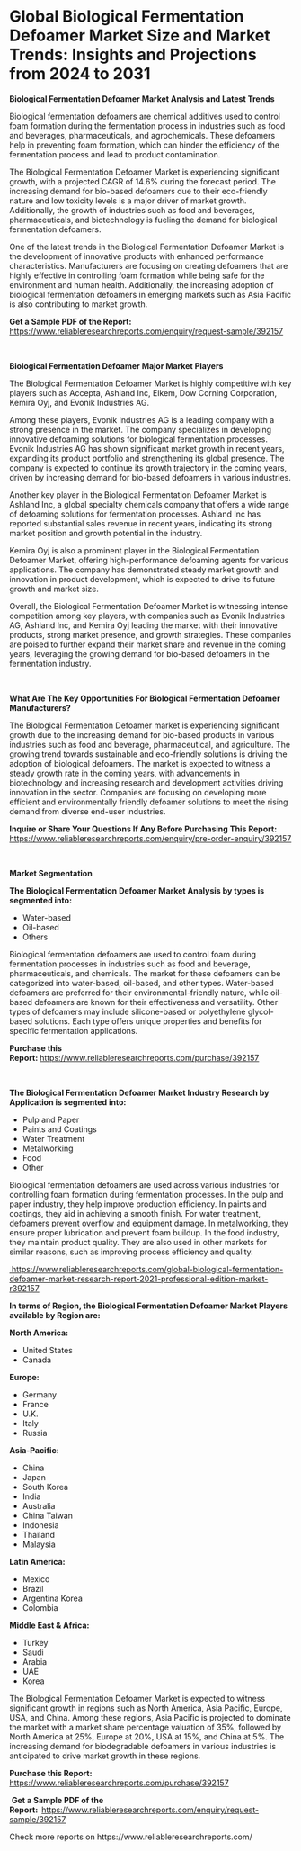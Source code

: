 <p><h1>Global Biological Fermentation Defoamer Market Size and Market Trends: Insights and Projections from 2024 to 2031</h1></p><p><strong>Biological Fermentation Defoamer Market Analysis and Latest Trends</strong></p>
<p><p>Biological fermentation defoamers are chemical additives used to control foam formation during the fermentation process in industries such as food and beverages, pharmaceuticals, and agrochemicals. These defoamers help in preventing foam formation, which can hinder the efficiency of the fermentation process and lead to product contamination.</p><p>The Biological Fermentation Defoamer Market is experiencing significant growth, with a projected CAGR of 14.6% during the forecast period. The increasing demand for bio-based defoamers due to their eco-friendly nature and low toxicity levels is a major driver of market growth. Additionally, the growth of industries such as food and beverages, pharmaceuticals, and biotechnology is fueling the demand for biological fermentation defoamers.</p><p>One of the latest trends in the Biological Fermentation Defoamer Market is the development of innovative products with enhanced performance characteristics. Manufacturers are focusing on creating defoamers that are highly effective in controlling foam formation while being safe for the environment and human health. Additionally, the increasing adoption of biological fermentation defoamers in emerging markets such as Asia Pacific is also contributing to market growth.</p></p>
<p><strong>Get a Sample PDF of the Report:&nbsp;</strong> <a href="https://www.reliableresearchreports.com/enquiry/request-sample/392157">https://www.reliableresearchreports.com/enquiry/request-sample/392157</a></p>
<p>&nbsp;</p>
<p><strong>Biological Fermentation Defoamer Major Market Players</strong></p>
<p><p>The Biological Fermentation Defoamer Market is highly competitive with key players such as Accepta, Ashland Inc, Elkem, Dow Corning Corporation, Kemira Oyj, and Evonik Industries AG.</p><p>Among these players, Evonik Industries AG is a leading company with a strong presence in the market. The company specializes in developing innovative defoaming solutions for biological fermentation processes. Evonik Industries AG has shown significant market growth in recent years, expanding its product portfolio and strengthening its global presence. The company is expected to continue its growth trajectory in the coming years, driven by increasing demand for bio-based defoamers in various industries.</p><p>Another key player in the Biological Fermentation Defoamer Market is Ashland Inc, a global specialty chemicals company that offers a wide range of defoaming solutions for fermentation processes. Ashland Inc has reported substantial sales revenue in recent years, indicating its strong market position and growth potential in the industry.</p><p>Kemira Oyj is also a prominent player in the Biological Fermentation Defoamer Market, offering high-performance defoaming agents for various applications. The company has demonstrated steady market growth and innovation in product development, which is expected to drive its future growth and market size.</p><p>Overall, the Biological Fermentation Defoamer Market is witnessing intense competition among key players, with companies such as Evonik Industries AG, Ashland Inc, and Kemira Oyj leading the market with their innovative products, strong market presence, and growth strategies. These companies are poised to further expand their market share and revenue in the coming years, leveraging the growing demand for bio-based defoamers in the fermentation industry.</p></p>
<p>&nbsp;</p>
<p><strong>What Are The Key Opportunities For Biological Fermentation Defoamer Manufacturers?</strong></p>
<p><p>The Biological Fermentation Defoamer market is experiencing significant growth due to the increasing demand for bio-based products in various industries such as food and beverage, pharmaceutical, and agriculture. The growing trend towards sustainable and eco-friendly solutions is driving the adoption of biological defoamers. The market is expected to witness a steady growth rate in the coming years, with advancements in biotechnology and increasing research and development activities driving innovation in the sector. Companies are focusing on developing more efficient and environmentally friendly defoamer solutions to meet the rising demand from diverse end-user industries.</p></p>
<p><strong>Inquire or Share Your Questions If Any Before Purchasing This Report:</strong> <a href="https://www.reliableresearchreports.com/enquiry/pre-order-enquiry/392157">https://www.reliableresearchreports.com/enquiry/pre-order-enquiry/392157</a></p>
<p>&nbsp;</p>
<p><strong>Market Segmentation</strong></p>
<p><strong>The Biological Fermentation Defoamer Market Analysis by types is segmented into:</strong></p>
<p><ul><li>Water-based</li><li>Oil-based</li><li>Others</li></ul></p>
<p><p>Biological fermentation defoamers are used to control foam during fermentation processes in industries such as food and beverage, pharmaceuticals, and chemicals. The market for these defoamers can be categorized into water-based, oil-based, and other types. Water-based defoamers are preferred for their environmental-friendly nature, while oil-based defoamers are known for their effectiveness and versatility. Other types of defoamers may include silicone-based or polyethylene glycol-based solutions. Each type offers unique properties and benefits for specific fermentation applications.</p></p>
<p><strong>Purchase this Report:&nbsp;</strong><a href="https://www.reliableresearchreports.com/purchase/392157">https://www.reliableresearchreports.com/purchase/392157</a></p>
<p>&nbsp;</p>
<p><strong>The Biological Fermentation Defoamer Market Industry Research by Application is segmented into:</strong></p>
<p><ul><li>Pulp and Paper</li><li>Paints and Coatings</li><li>Water Treatment</li><li>Metalworking</li><li>Food</li><li>Other</li></ul></p>
<p><p>Biological fermentation defoamers are used across various industries for controlling foam formation during fermentation processes. In the pulp and paper industry, they help improve production efficiency. In paints and coatings, they aid in achieving a smooth finish. For water treatment, defoamers prevent overflow and equipment damage. In metalworking, they ensure proper lubrication and prevent foam buildup. In the food industry, they maintain product quality. They are also used in other markets for similar reasons, such as improving process efficiency and quality.</p></p>
<p><a href="https://www.reliableresearchreports.com/global-biological-fermentation-defoamer-market-research-report-2021-professional-edition-market-r392157">&nbsp;https://www.reliableresearchreports.com/global-biological-fermentation-defoamer-market-research-report-2021-professional-edition-market-r392157</a></p>
<p><strong>In terms of Region, the Biological Fermentation Defoamer Market Players available by Region are:</strong></p>
<p>
    <p> <strong> North America: </strong>
        <ul>
            <li>United States</li>
            <li>Canada</li>
        </ul>
        </p> 
    <p> <strong> Europe: </strong>
        <ul>
            <li>Germany</li>
            <li>France</li>
            <li>U.K.</li>
            <li>Italy</li>
            <li>Russia</li>
        </ul>
        </p> 
    <p> <strong> Asia-Pacific: </strong>
        <ul>
            <li>China</li>
            <li>Japan</li>
            <li>South Korea</li>
            <li>India</li>
            <li>Australia</li>
            <li>China Taiwan</li>
            <li>Indonesia</li>
            <li>Thailand</li>
            <li>Malaysia</li>
        </ul>
        </p> 
    <p> <strong> Latin America: </strong>
        <ul>
            <li>Mexico</li>
            <li>Brazil</li>
            <li>Argentina Korea</li>
            <li>Colombia</li>
        </ul>
        </p> 
    <p> <strong> Middle East & Africa: </strong>
        <ul>
            <li>Turkey</li>
            <li>Saudi</li>
            <li>Arabia</li>
            <li>UAE</li>
            <li>Korea</li>
        </ul>
    </p>
    </p>
<p><p>The Biological Fermentation Defoamer Market is expected to witness significant growth in regions such as North America, Asia Pacific, Europe, USA, and China. Among these regions, Asia Pacific is projected to dominate the market with a market share percentage valuation of 35%, followed by North America at 25%, Europe at 20%, USA at 15%, and China at 5%. The increasing demand for biodegradable defoamers in various industries is anticipated to drive market growth in these regions.</p></p>
<p><strong>Purchase this Report: </strong><a href="https://www.reliableresearchreports.com/purchase/392157">https://www.reliableresearchreports.com/purchase/392157</a></p>
<p>&nbsp;<strong>Get a Sample PDF of the Report:&nbsp;&nbsp;</strong><a href="https://www.reliableresearchreports.com/enquiry/request-sample/392157">https://www.reliableresearchreports.com/enquiry/request-sample/392157</a></p>
<p><strong></strong></p>
<p>Check more reports on https://www.reliableresearchreports.com/</p>